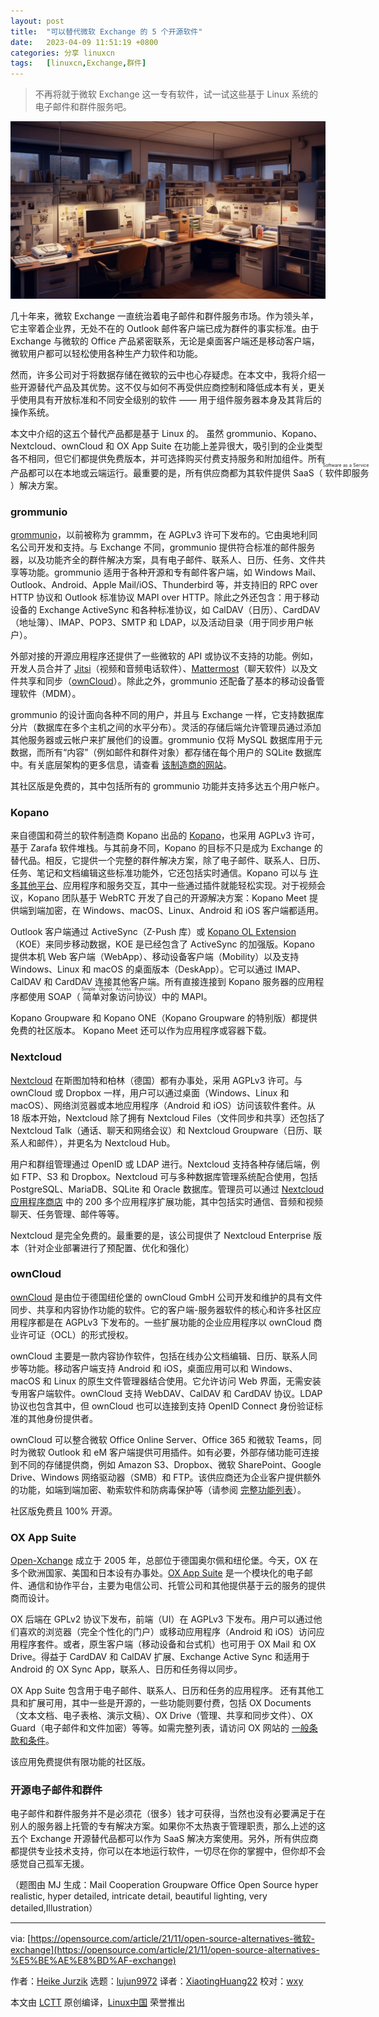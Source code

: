 ```yaml
---
layout: post
title:	"可以替代微软 Exchange 的 5 个开源软件"
date:	2023-04-09 11:51:19 +0800 
categories:	分享 linuxcn 
tags:	[linuxcn,Exchange,群件]
---
```




> 
> 不再将就于微软 Exchange 这一专有软件，试一试这些基于 Linux 系统的电子邮件和群件服务吧。
> 
> 
> 


![](/Asserts/Images/album/202304/09/114919i7cu0zwk4e663x0c.jpg "Working on a team, busy worklife")


几十年来，微软 Exchange 一直统治着电子邮件和群件服务市场。作为领头羊，它主宰着企业界，无处不在的 Outlook 邮件客户端已成为群件的事实标准。由于 Exchange 与微软的 Office 产品紧密联系，无论是桌面客户端还是移动客户端，微软用户都可以轻松使用各种生产力软件和功能。


然而，许多公司对于将数据存储在微软的云中也心存疑虑。在本文中，我将介绍一些开源替代产品及其优势。这不仅与如何不再受供应商控制和降低成本有关，更关乎使用具有开放标准和不同安全级别的软件 —— 用于组件服务器本身及其背后的操作系统。


本文中介绍的这五个替代产品都是基于 Linux 的。 虽然 grommunio、Kopano、Nextcloud、ownCloud 和 OX App Suite 在功能上差异很大，吸引到的企业类型各不相同，但它们都提供免费版本，并可选择购买付费支持服务和附加组件。所有产品都可以在本地或云端运行。最重要的是，所有供应商都为其软件提供 SaaS（<ruby> 软件即服务 <rt>  Software as a Service </rt></ruby>）解决方案。


### grommunio


[grommunio](https://grommunio.com/)，以前被称为 grammm，在 AGPLv3 许可下发布的。它由奥地利同名公司开发和支持。与 Exchange 不同，grommunio 提供符合标准的邮件服务器，以及功能齐全的群件解决方案，具有电子邮件、联系人、日历、任务、文件共享等功能。grommunio 适用于各种开源和专有邮件客户端，如 Windows Mail、Outlook、Android、Apple Mail/iOS、Thunderbird 等，并支持旧的 RPC over HTTP 协议和 Outlook 标准协议 MAPI over HTTP。除此之外还包含：用于移动设备的 Exchange ActiveSync 和各种标准协议，如 CalDAV（日历）、CardDAV（地址簿）、IMAP、POP3、SMTP 和 LDAP，以及活动目录（用于同步用户帐户）。


外部对接的开源应用程序还提供了一些微软的 API 或协议不支持的功能。例如，开发人员合并了 [Jitsi](https://opensource.com/article/20/5/open-source-video-conferencing)（视频和音频电话软件）、[Mattermost](https://opensource.com/article/20/7/mattermost)（聊天软件）以及文件共享和同步（[ownCloud](https://opensource.com/article/21/7/owncloud-windows-files)）。除此之外，grommunio 还配备了基本的移动设备管理软件（MDM）。


grommunio 的设计面向各种不同的用户，并且与 Exchange 一样，它支持数据库分片（数据库在多个主机之间的水平分布）。灵活的存储后端允许管理员通过添加其他服务器或云帐户来扩展他们的设置。grommunio 仅将 MySQL 数据库用于元数据，而所有“内容”（例如邮件和群件对象）都存储在每个用户的 SQLite 数据库中。有关底层架构的更多信息，请查看 [该制造商的网站](https://grommunio.com/features/architecture/)。


其社区版是免费的，其中包括所有的 grommunio 功能并支持多达五个用户帐户。


### Kopano


来自德国和荷兰的软件制造商 Kopano 出品的 [Kopano](https://kopano.com/)，也采用 AGPLv3 许可，基于 Zarafa 软件堆栈。与其前身不同，Kopano 的目标不只是成为 Exchange 的替代品。相反，它提供一个完整的群件解决方案，除了电子邮件、联系人、日历、任务、笔记和文档编辑这些标准功能外，它还包括实时通信。Kopano 可以与 [许多其他平台](https://kopano.com/products/interoperability/)、应用程序和服务交互，其中一些通过插件就能轻松实现。对于视频会议，Kopano 团队基于 WebRTC 开发了自己的开源解决方案：Kopano Meet 提供端到端加密，在 Windows、macOS、Linux、Android 和 iOS 客户端都适用。


Outlook 客户端通过 ActiveSync（Z-Push 库）或 [Kopano OL Extension](https://kb.kopano.io/display/WIKI/Setting+up+the+Kopano+OL+Extension)（KOE）来同步移动数据，KOE 是已经包含了 ActiveSync 的加强版。Kopano 提供本机 Web 客户端（WebApp）、移动设备客户端（Mobility）以及支持 Windows、Linux 和 macOS 的桌面版本（DeskApp）。它可以通过 IMAP、CalDAV 和 CardDAV 连接其他客户端。所有直接连接到 Kopano 服务器的应用程序都使用 SOAP（<ruby> 简单对象访问协议 <rt>  Simple Object Access Protocol </rt></ruby>）中的 MAPI。


Kopano Groupware 和 Kopano ONE（Kopano Groupware 的特别版）都提供免费的社区版本。 Kopano Meet 还可以作为应用程序或容器下载。


### Nextcloud


[Nextcloud](https://nextcloud.com/) 在斯图加特和柏林（德国）都有办事处，采用 AGPLv3 许可。与 ownCloud 或 Dropbox 一样，用户可以通过桌面（Windows、Linux 和 macOS）、网络浏览器或本地应用程序（Android 和 iOS）访问该软件套件。从 18 版本开始，Nextcloud 除了拥有 Nextcloud Files（文件同步和共享）还包括了 Nextcloud Talk（通话、聊天和网络会议）和 Nextcloud Groupware（日历、联系人和邮件），并更名为 Nextcloud Hub。


用户和群组管理通过 OpenID 或 LDAP 进行。Nextcloud 支持各种存储后端，例如 FTP、S3 和 Dropbox。Nextcloud 可与多种数据库管理系统配合使用，包括 PostgreSQL、MariaDB、SQLite 和 Oracle 数据库。管理员可以通过 [Nextcloud 应用程序商店](https://apps.nextcloud.com/) 中的 200 多个应用程序扩展功能，其中包括实时通信、音频和视频聊天、任务管理、邮件等等。


Nextcloud 是完全免费的。最重要的是，该公司提供了 Nextcloud Enterprise 版本（针对企业部署进行了预配置、优化和强化）


### ownCloud


[ownCloud](https://owncloud.com/) 是由位于德国纽伦堡的 ownCloud GmbH 公司开发和维护的具有文件同步、共享和内容协作功能的软件。它的客户端-服务器软件的核心和许多社区应用程序都是在 AGPLv3 下发布的。一些扩展功能的企业应用程序以 ownCloud 商业许可证（OCL）的形式授权。


ownCloud 主要是一款内容协作软件，包括在线办公文档编辑、日历、联系人同步等功能。移动客户端支持 Android 和 iOS，桌面应用可以和 Windows、macOS 和 Linux 的原生文件管理器结合使用。它允许访问 Web 界面，无需安装专用客户端软件。ownCloud 支持 WebDAV、CalDAV 和 CardDAV 协议。LDAP 协议也包含其中，但 ownCloud 也可以连接到支持 OpenID Connect 身份验证标准的其他身份提供者。


ownCloud 可以整合微软 Office Online Server、Office 365 和微软 Teams，同时为微软 Outlook 和 eM 客户端提供可用插件。如有必要，外部存储功能可连接到不同的存储提供商，例如 Amazon S3、Dropbox、微软 SharePoint、Google Drive、Windows 网络驱动器（SMB）和 FTP。该供应商还为企业客户提供额外的功能，如端到端加密、勒索软件和防病毒保护等（请参阅 [完整功能列表](https://owncloud.com/features/)）。


社区版免费且 100% 开源。


### OX App Suite


[Open-Xchange](https://www.open-xchange.com/) 成立于 2005 年，总部位于德国奥尔佩和纽伦堡。今天，OX 在多个欧洲国家、美国和日本设有办事处。[OX App Suite](https://www.open-xchange.com/products/ox-app-suite/) 是一个模块化的电子邮件、通信和协作平台，主要为电信公司、托管公司和其他提供基于云的服务的提供商而设计。


OX 后端在 GPLv2 协议下发布，前端（UI）在 AGPLv3 下发布。用户可以通过他们喜欢的浏览器（完全个性化的门户）或移动应用程序（Android 和 iOS）访问应用程序套件。或者，原生客户端（移动设备和台式机）也可用于 OX Mail 和 OX Drive。得益于 CardDAV 和 CalDAV 扩展、Exchange Active Sync 和适用于 Android 的 OX Sync App，联系人、日历和任务得以同步。


OX App Suite 包含用于电子邮件、联系人、日历和任务的应用程序。 还有其他工具和扩展可用，其中一些是开源的，一些功能则要付费，包括 OX Documents（文本文档、电子表格、演示文稿）、OX Drive（管理、共享和同步文件）、OX Guard（电子邮件和文件加密）等等。如需完整列表，请访问 OX 网站的 [一般条款和条件](https://www.open-xchange.com/terms-and-conditions/)。


该应用免费提供有限功能的社区版。


### 开源电子邮件和群件


电子邮件和群件服务并不是必须花（很多）钱才可获得，当然也没有必要满足于在别人的服务器上托管的专有解决方案。如果你不太热衷于管理职责，那么上述的这五个 Exchange 开源替代品都可以作为 SaaS 解决方案使用。另外，所有供应商都提供专业技术支持，你可以在本地运行软件，一切尽在你的掌握中，但你却不会感觉自己孤军无援。


（题图由 MJ 生成：Mail Cooperation Groupware Office Open Source hyper realistic, hyper detailed, intricate detail, beautiful lighting, very detailed,Illustration）




---


via: [https://opensource.com/article/21/11/open-source-alternatives-微软-exchange](https://opensource.com/article/21/11/open-source-alternatives-%E5%BE%AE%E8%BD%AF-exchange)


作者：[Heike Jurzik](https://opensource.com/users/hej) 选题：[lujun9972](https://github.com/lujun9972) 译者：[XiaotingHuang22](https://github.com/XiaotingHuang22) 校对：[wxy](https://github.com/wxy)


本文由 [LCTT](https://github.com/LCTT/TranslateProject) 原创编译，[Linux中国](https://linux.cn/) 荣誉推出
